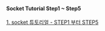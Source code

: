 #### Socket Tutorial Step1 ~ Step5
[1. socket 튜토리얼 - STEP1 부터 STEP5](https://kojub.tistory.com/category/%EC%86%8C%EC%BC%93)
